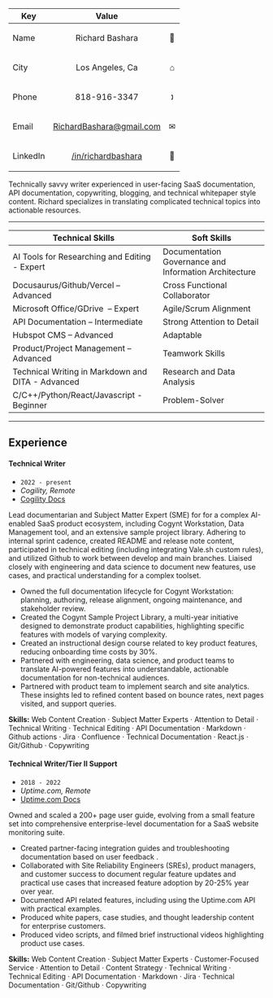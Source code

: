 |  Key | Value  |   |
|---|---|---|
| Name | <p align=center>Richard Bashara | <p align=center>🧑</p> |
| City  | <p align=center>Los Angeles, Ca   | <p align=center>⌂</p>  |
| Phone  | <p align=center>818-916-3347   | <p align=center>🕽</p>  |
| Email  | <p align=center>[RichardBashara@gmail.com](mailto:richardbashara@gmail.com)  | <p align=center>✉</p>  |
| LinkedIn | <p align=center>[/in/richardbashara](https://www.linkedin.com/in/richardbashara/)  | <p align=center>💼</p>  |

Technically savvy writer experienced in user-facing SaaS documentation, API documentation, copywriting, blogging, and technical whitepaper style content. Richard specializes in translating complicated technical topics into actionable resources. 

--------------

| Technical Skills | Soft Skills |
| ----- | ---- |
| AI Tools for Researching and Editing - Expert | Documentation Governance and Information Architecture |
| Docusaurus/Github/Vercel – Advanced    | Cross Functional Collaborator |
| Microsoft Office/GDrive  – Expert | Agile/Scrum Alignment |
| API Documentation – Intermediate | Strong Attention to Detail |
| Hubspot CMS – Advanced | Adaptable |
| Product/Project Management – Advanced | Teamwork Skills |
| Technical Writing in Markdown and DITA - Advanced | Research and Data Analysis |
| C/C++/Python/React/Javascript - Beginner | Problem-Solver  |

--------------

## Experience


#### Technical Writer

* ``2022 - present``
* _Cogility, Remote_
* [Cogility Docs](docs.cogility.com)

Lead documentarian and Subject Matter Expert (SME) for for a complex AI-enabled SaaS product ecosystem, including  Cogynt Workstation, Data Management tool, and an extensive sample project library. Adhering to internal sprint cadence, created README and release note content, participated in technical editing (including integrating Vale.sh custom rules), and utilized Github to work between develop and main branches. Liaised closely with engineering and data science to document new features, use cases, and practical understanding for a complex toolset.  

* Owned the full documentation lifecycle for Cogynt Workstation: planning, authoring, release alignment, ongoing maintenance, and stakeholder review.
* Created the Cogynt Sample Project Library, a multi-year initiative designed to demonstrate product capabilities, highlighting specific features with models of varying complexity. 
* Created an instructional design course related to key product features, reducing onboarding time costs by 30%. 
* Partnered with engineering, data science, and product teams to translate AI-powered features into understandable, actionable documentation for non-technical audiences.
* Partnered with product team to implement search and site analytics. These insights led to refined content based on bounce rates, next pages visited, and support queries. 


**Skills:** Web Content Creation · Subject Matter Experts · Attention to Detail · Technical Writing · Technical Editing · API Documentation · Markdown · Github actions · Jira · Confluence · Technical Documentation · React.js · Git/Github · Copywriting


#### Technical Writer/Tier II Support

* ``2018 - 2022``
* _Uptime.com, Remote_
* [Uptime.com Docs](support.uptime.com)

Owned and scaled a 200+ page user guide, evolving from a small feature set into comprehensive enterprise-level documentation for a SaaS website monitoring suite.

* Created partner-facing integration guides and troubleshooting documentation based on user feedback .
* Collaborated with Site Reliability Engineers (SREs), product managers, and customer success to document regular feature updates and practical use cases that increased feature adoption by 20-25% year over year.
* Documented API related features, including using the Uptime.com API with practical examples. 
* Produced white papers, case studies, and thought leadership content for enterprise customers.
* Produced video scripts, and filmed brief instructional videos highlighting product use cases.


**Skills:** Web Content Creation · Subject Matter Experts · Customer-Focused Service · Attention to Detail · Content Strategy · Technical Writing · Technical Editing · API Documentation · Markdown · Jira · Technical Documentation · Git/Github · Copywriting

